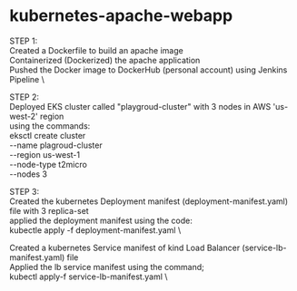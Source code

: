 # kubernetes-apache-webapp

STEP 1: \
Created a Dockerfile to build an apache image \
Containerized (Dockerized) the apache application \
Pushed the Docker image to DockerHub (personal account) using Jenkins Pipeline \

STEP 2: \
Deployed EKS cluster called "playgroud-cluster" with 3 nodes in AWS 'us-west-2' region \
using the commands: \
    eksctl create cluster \
    --name plagroud-cluster \
    --region us-west-1 \
    --node-type t2micro \
    --nodes 3

STEP 3: \
Created the kubernetes Deployment manifest (deployment-manifest.yaml) file with 3 replica-set \
applied the deployment manifest using the code: \
    kubectle apply -f deployment-manifest.yaml \

Created a kubernetes Service manifest of kind Load Balancer (service-lb-manifest.yaml) file \
Applied the lb service manifest using the command; \
    kubectl apply-f service-lb-manifest.yaml \






